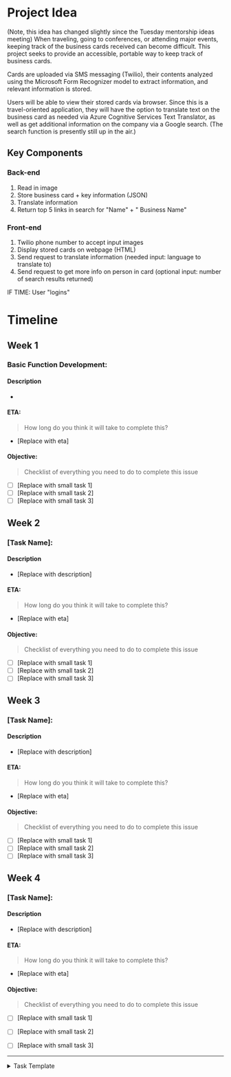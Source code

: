 # Project Idea
(Note, this idea has changed slightly since the Tuesday mentorship ideas meeting)
When traveling, going to conferences, or attending major events, keeping track of the business cards received can become difficult. This project seeks to provide an accessible, portable way to keep track of business cards. 

Cards are uploaded via SMS messaging (Twilio), their contents analyzed using the Microsoft Form Recognizer model to extract information, and relevant information is stored. 

Users will be able to view their stored cards via browser. Since this is a travel-oriented application, they will have the option to translate text on the business card as needed via Azure Cognitive Services Text Translator, as well as get additional information on the company via a Google search. (The search function is presently still up in the air.)

## Key Components
### Back-end
1. Read in image
2. Store business card + key information (JSON)
3. Translate information 
4. Return top 5 links in search for "Name" + " Business Name"

### Front-end
1. Twilio phone number to accept input images
2. Display stored cards on webpage (HTML)
3. Send request to translate information (needed input: language to translate to)
4. Send request to get more info on person in card (optional input: number of search results returned)

IF TIME: User "logins"
# Timeline

## Week 1

### Basic Function Development:

#### Description
- 

#### ETA:
> How long do you think it will take to complete this?
- [Replace with eta]

#### Objective:
> Checklist of everything you need to do to complete this issue
- [ ] [Replace with small task  1]
- [ ] [Replace with small task  2]
- [ ] [Replace with small task  3]

## Week 2
### [Task Name]:

#### Description
- [Replace with description]

#### ETA:
> How long do you think it will take to complete this?
- [Replace with eta]

#### Objective:
> Checklist of everything you need to do to complete this issue
- [ ] [Replace with small task  1]
- [ ] [Replace with small task  2]
- [ ] [Replace with small task  3]

## Week 3
### [Task Name]:

#### Description
- [Replace with description]

#### ETA:
> How long do you think it will take to complete this?
- [Replace with eta]

#### Objective:
> Checklist of everything you need to do to complete this issue
- [ ] [Replace with small task  1]
- [ ] [Replace with small task  2]
- [ ] [Replace with small task  3]

## Week 4
### [Task Name]:

#### Description
- [Replace with description]

#### ETA:
> How long do you think it will take to complete this?
- [Replace with eta]

#### Objective:
> Checklist of everything you need to do to complete this issue
- [ ] [Replace with small task  1]
- [ ] [Replace with small task  2]
- [ ] [Replace with small task  3]


---

<details><summary>Task Template</summary>
<br>

### [Task Name]:

#### Description
- [Replace with description]

#### ETA:
> How long do you think it will take to complete this?
- [Replace with eta]

#### Objective:
> Checklist of everything you need to do to complete this issue
- [ ] [Replace with small task  1]
- [ ] [Replace with small task  2]
- [ ] [Replace with small task  3]

<br><br>
</details>